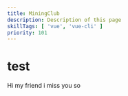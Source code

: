 ```yaml
---
title: MiningClub
description: Description of this page
skillTags: [ 'vue', 'vue-cli' ]
priority: 101
---
```

# test
Hi my friend
i miss you so
